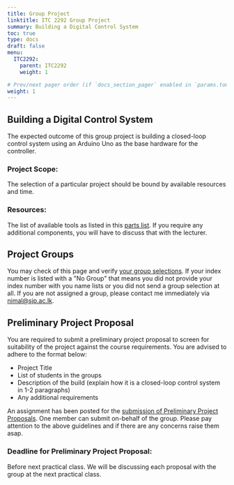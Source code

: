 ```yaml
---
title: Group Project
linktitle: ITC 2292 Group Project
summary: Building a Digital Control System
toc: true
type: docs
draft: false
menu:
  ITC2292:
    parent: ITC2292
    weight: 1

# Prev/next pager order (if `docs_section_pager` enabled in `params.toml`)
weight: 1
---
```


## Building a Digital Control System

The expected outcome of this group project is building a closed-loop control system using an Arduino Uno as the base hardware for the controller.

### Project Scope:
The selection of a particular project should be bound by available resources and time.

### Resources:
The list of available tools as listed in this [parts list](https://drive.google.com/file/d/1DcfyY0i6zOWGFRepfzSvQzuEUt4NVLFL/view?usp=sharing). If you require any additional components, you will have to discuss that with the lecturer.

## Project Groups
You may check of this page and verify [your group selections](https://docs.google.com/spreadsheets/d/e/2PACX-1vQHzENmYbbL2wanavVyk-n8cqKGkooyKLTyDUk7R6MerJqBUURedgWMcZUL5zDg6GBHzEiWZXKrmVtH/pubhtml?gid=0&single=true). If your index number is listed with a "No Group" that means you did not provide your index number with you name lists or you did not send a group selection at all. If you are not assigned a group, please contact me immediately via nimal@sjp.ac.lk.

## Preliminary Project Proposal
You are required to submit a preliminary project proposal to screen for suitability of the project against the course requirements. You are advised to adhere to the format below:

 - Project Title
 - List of students in the groups
 - Description of the build (explain how it is a closed-loop control system in 1-2 paragraphs)
 - Any additional requirements
 
An assignment has been posted for the [submission of Preliminary Project Proposals](http://lms.tech.sjp.ac.lk/mod/assign/view.php?id=165). One member can submit on-behalf of the group. Please pay attention to the above guidelines and if there are any concerns raise them asap.

### Deadline for Preliminary Project Proposal:
Before next practical class. We will be discussing each proposal with the group at the next practical class.
